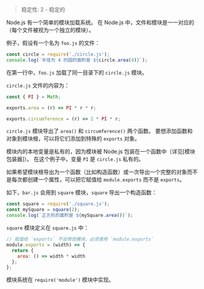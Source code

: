 
> 稳定性: 2 - 稳定的

<!--name=module-->

Node.js 有一个简单的模块加载系统。
在 Node.js 中，文件和模块是一一对应的（每个文件被视为一个独立的模块）。

例子，假设有一个名为 `foo.js` 的文件：

```js
const circle = require('./circle.js');
console.log(`半径为 4 的圆的面积是 ${circle.area(4)}`);
```

在第一行中，`foo.js` 加载了同一目录下的 `circle.js` 模块。

`circle.js` 文件的内容为：

```js
const { PI } = Math;

exports.area = (r) => PI * r * r;

exports.circumference = (r) => 2 * PI * r;
```

`circle.js` 模块导出了 `area()` 和 `circumference()` 两个函数。
要想添加函数和对象到模块根，可以将它们添加到特殊的 `exports` 对象。

模块内的本地变量是私有的，因为模块被 Node.js 包装在一个函数中（详见[模块包装器]）。
在这个例子中，变量 `PI` 是 `circle.js` 私有的。

如果希望模块根导出为一个函数（比如构造函数）或一次导出一个完整的对象而不是每次都创建一个属性，可以把它赋值给 `module.exports` 而不是 `exports`。

如下，`bar.js` 会用到 `square` 模块，`square` 导出一个构造函数：

```js
const square = require('./square.js');
const mySquare = square(2);
console.log(`正方形的面积是 ${mySquare.area()}`);
```

`square` 模块定义在 `square.js` 中：

```js
// 赋值给 `exports` 不会修改模块，必须使用 `module.exports`
module.exports = (width) => {
  return {
    area: () => width * width
  };
};
```

模块系统在 `require('module')` 模块中实现。

